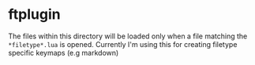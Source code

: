 # ftplugin

The files within this directory will be loaded only when a file matching the
`*filetype*.lua` is opened. Currently I'm using this for creating filetype
specific keymaps (e.g markdown)
